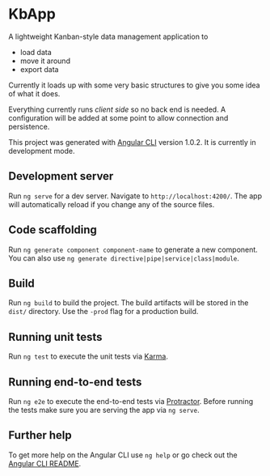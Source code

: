 # KbApp

A lightweight Kanban-style data management application to
* load data
* move it around
* export data

Currently it loads up with some very basic structures to give you some idea of what it does.

Everything currently runs *client side* so no back end is needed. A configuration will be added at some point to allow connection and persistence.

This project was generated with [Angular CLI](https://github.com/angular/angular-cli) version 1.0.2. It is currently in development mode.

## Development server

Run `ng serve` for a dev server. Navigate to `http://localhost:4200/`. The app will automatically reload if you change any of the source files.

## Code scaffolding

Run `ng generate component component-name` to generate a new component. You can also use `ng generate directive|pipe|service|class|module`.

## Build

Run `ng build` to build the project. The build artifacts will be stored in the `dist/` directory. Use the `-prod` flag for a production build.

## Running unit tests

Run `ng test` to execute the unit tests via [Karma](https://karma-runner.github.io).

## Running end-to-end tests

Run `ng e2e` to execute the end-to-end tests via [Protractor](http://www.protractortest.org/).
Before running the tests make sure you are serving the app via `ng serve`.

## Further help

To get more help on the Angular CLI use `ng help` or go check out the [Angular CLI README](https://github.com/angular/angular-cli/blob/master/README.md).

